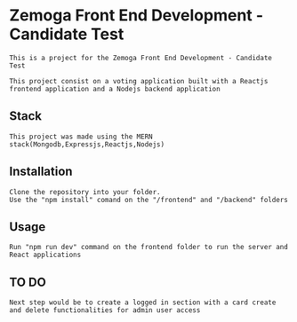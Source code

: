 # Zemoga Front End Development - Candidate Test

    This is a project for the Zemoga Front End Development - Candidate Test
    
    This project consist on a voting application built with a Reactjs frontend application and a Nodejs backend application

## Stack

    This project was made using the MERN stack(Mongodb,Expressjs,Reactjs,Nodejs)

## Installation

    Clone the repository into your folder.
    Use the "npm install" comand on the "/frontend" and "/backend" folders

## Usage

    Run "npm run dev" command on the frontend folder to run the server and React applications

## TO DO

    Next step would be to create a logged in section with a card create and delete functionalities for admin user access
